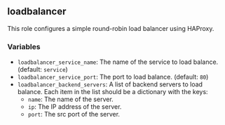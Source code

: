 ## loadbalancer

This role configures a simple round-robin load balancer using HAProxy.

### Variables
- `loadbalancer_service_name`: The name of the service to load balance. (default: `service`)
- `loadbalancer_service_port`: The port to load balance. (default: `80`)
- `loadbalancer_backend_servers`: A list of backend servers to load balance. Each item in the list should be a dictionary with the keys:
  - `name`: The name of the server.
  - `ip`: The IP address of the server.
  - `port`: The src port of the server.
